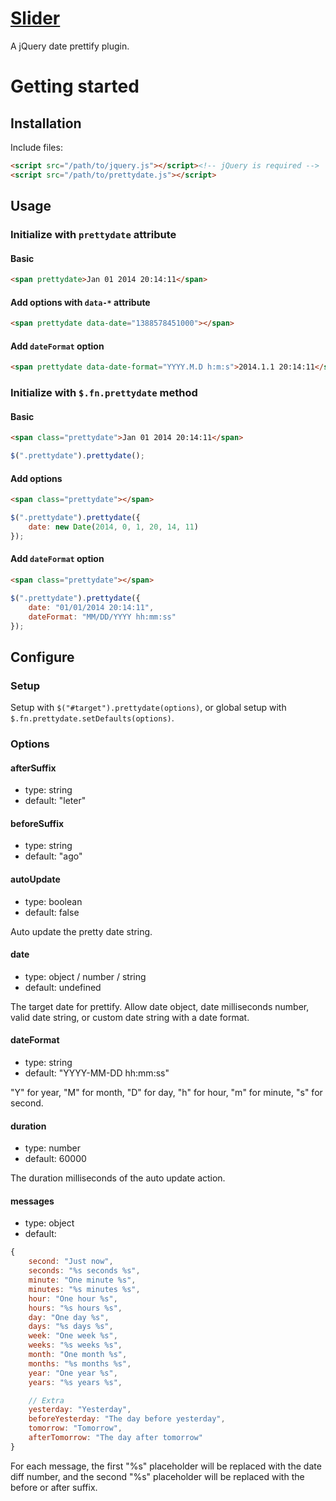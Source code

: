 # [Slider](http://fengyuanchen.github.io/prettydate)

A jQuery date prettify plugin.


# Getting started


## Installation

Include files:

```html
<script src="/path/to/jquery.js"></script><!-- jQuery is required -->
<script src="/path/to/prettydate.js"></script>
```


## Usage

### Initialize with `prettydate` attribute

#### Basic

```html
<span prettydate>Jan 01 2014 20:14:11</span>
```

#### Add options with `data-*` attribute

```html
<span prettydate data-date="1388578451000"></span>
```

#### Add `dateFormat` option

```html
<span prettydate data-date-format="YYYY.M.D h:m:s">2014.1.1 20:14:11</span>
```


### Initialize with `$.fn.prettydate` method

#### Basic

```html
<span class="prettydate">Jan 01 2014 20:14:11</span>
```

```javascript
$(".prettydate").prettydate();
```

#### Add options

```html
<span class="prettydate"></span>
```

```javascript
$(".prettydate").prettydate({
    date: new Date(2014, 0, 1, 20, 14, 11)
});
```

#### Add `dateFormat` option

```html
<span class="prettydate"></span>
```

```javascript
$(".prettydate").prettydate({
    date: "01/01/2014 20:14:11",
    dateFormat: "MM/DD/YYYY hh:mm:ss"
});
```


## Configure

### Setup

Setup with `$("#target").prettydate(options)`, or global setup with `$.fn.prettydate.setDefaults(options)`.


### Options

#### afterSuffix

* type: string
* default: "leter"


#### beforeSuffix

* type: string
* default: "ago"


#### autoUpdate

* type: boolean
* default: false

Auto update the pretty date string.


#### date

* type: object / number / string
* default: undefined

The target date for prettify. Allow date object, date milliseconds number, valid date string, or custom date string with a date format.


#### dateFormat

* type: string
* default: "YYYY-MM-DD hh:mm:ss"

"Y" for year, "M" for month, "D" for day, "h" for hour, "m" for minute, "s" for second.


#### duration

* type: number
* default: 60000

The duration milliseconds of the auto update action.


#### messages

* type: object
* default:

```javascript
{
    second: "Just now",
    seconds: "%s seconds %s",
    minute: "One minute %s",
    minutes: "%s minutes %s",
    hour: "One hour %s",
    hours: "%s hours %s",
    day: "One day %s",
    days: "%s days %s",
    week: "One week %s",
    weeks: "%s weeks %s",
    month: "One month %s",
    months: "%s months %s",
    year: "One year %s",
    years: "%s years %s",

    // Extra
    yesterday: "Yesterday",
    beforeYesterday: "The day before yesterday",
    tomorrow: "Tomorrow",
    afterTomorrow: "The day after tomorrow"
}
```

For each message, the first "%s" placeholder will be replaced with the date diff number, and the second "%s" placeholder will be replaced with the before or after suffix.
